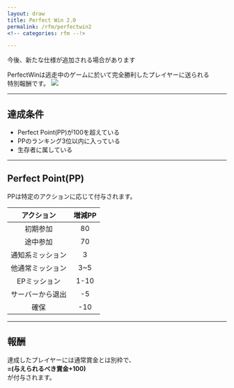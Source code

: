 ```yaml
---
layout: draw
title: Perfect Win 2.0
permalink: /rfm/perfectwin2
<!-- categories: rfm --!>

---
```

<p class="alert alert-info">今後、新たな仕様が追加される場合があります</p>

PerfectWinは逃走中のゲームに於いて完全勝利したプレイヤーに送られる<br>
特別報酬です。
<img src="http://web.njj12.net/public/images/rfm/perfectwin2.png"><br>


---------------------------------------
## 達成条件

+ Perfect Point(PP)が100を超えている 
+ PPのランキング3位以内に入っている  
+ 生存者に属している 

---------------------------------------
## Perfect Point(PP)

PPは特定のアクションに応じて付与されます。  

| アクション | 増減PP | 
| :-----------: |:-------------:| 
| 初期参加 | 80 |
| 途中参加 | 70 |
| 通知系ミッション | 3 |
| 他通常ミッション | 3~5| 
| EPミッション | 1-10| 
| サーバーから退出 | -5 |
| 確保 | -10


---------------------------------------
## 報酬

達成したプレイヤーには通常賞金とは別枠で、<br>
**=(与えられるべき賞金+100)**<br>
が付与されます。

